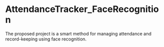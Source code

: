 # AttendanceTracker_FaceRecognition
The proposed project is a smart method for managing attendance and record-keeping using face recognition.
